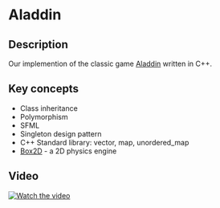 # Aladdin
## Description
Our implemention of the classic game [Aladdin](https://en.wikipedia.org/wiki/Disney%27s_Aladdin_(Virgin_Games_video_game)) written in C++.

## Key concepts
* Class inheritance
* Polymorphism
* SFML
* Singleton design pattern
* C++ Standard library: vector, map, unordered_map
* [Box2D](https://box2d.org/) - a 2D physics engine

## Video
[![Watch the video](https://img.youtube.com/vi/VKs7B0gdXKk/hqdefault.jpg)](https://www.youtube.com/watch?v=VKs7B0gdXKk)
